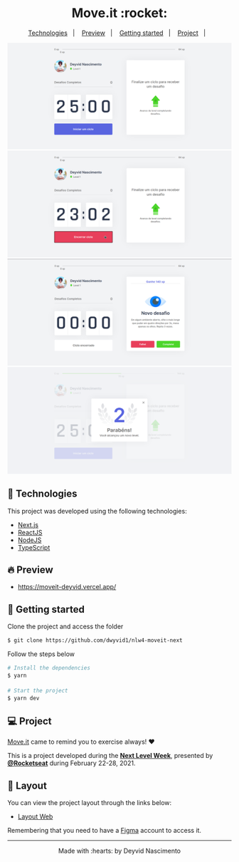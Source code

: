 <h1 align="center">
     Move.it :rocket:
</h1>

<p align="center">
  <a href="#-technologies">Technologies</a>&nbsp;&nbsp;&nbsp;|&nbsp;&nbsp;&nbsp;
  <a href="#-preview">Preview</a>&nbsp;&nbsp;&nbsp;|&nbsp;&nbsp;&nbsp;
  <a href="#-layout">Getting started</a>&nbsp;&nbsp;&nbsp;|&nbsp;&nbsp;&nbsp;
  <a href="#-project">Project</a>&nbsp;&nbsp;&nbsp;|&nbsp;&nbsp;&nbsp;
</p>

![preview-1](https://github.com/dwyvid1/nlw4-moveit-next/blob/main/public/img/nlw4-moveit-preview1.png)
![preview-2](https://github.com/dwyvid1/nlw4-moveit-next/blob/main/public/img/nlw4-moveit-preview2.png)
![preview-3](https://github.com/dwyvid1/nlw4-moveit-next/blob/main/public/img/nlw4-moveit-preview3.png)
![preview-4](https://github.com/dwyvid1/nlw4-moveit-next/blob/main/public/img/nlw4-moveit-preview4.png)

## 🧪 Technologies

This project was developed using the following technologies:

- [Next.js](https://nextjs.org/)
- [ReactJS](https://reactjs.org) 
- [NodeJS](https://nodejs.org/en/)
- [TypeScript](https://www.typescriptlang.org/)

## 🔥 Preview

* https://moveit-deyvid.vercel.app/

## 🚀 Getting started

Clone the project and access the folder

```bash
$ git clone https://github.com/dwyvid1/nlw4-moveit-next
```

Follow the steps below
```bash
# Install the dependencies
$ yarn

# Start the project
$ yarn dev
```

## 💻 Project

[Move.it](https://moveit-deyvid.vercel.app/) came to remind you to exercise always! :hearts:

This is a project developed during the **[Next Level Week](https://nextlevelweek.com/)**, presented by **[@Rocketseat](https://github.com/Rocketseat)** during February 22-28, 2021.

## 🔖 Layout

You can view the project layout through the links below:

- [Layout Web](https://www.figma.com/file/ge20pu3ofMOKoliUyKx1Nl/Move.it-1.0) 

Remembering that you need to have a [Figma](http://figma.com/) account to access it.


---

<p align="center">Made with :hearts: by Deyvid Nascimento</p>
